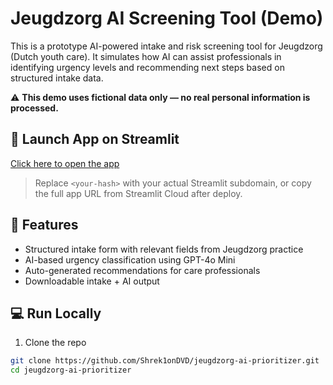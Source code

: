 # Jeugdzorg AI Screening Tool (Demo)

This is a prototype AI-powered intake and risk screening tool for Jeugdzorg (Dutch youth care). It simulates how AI can assist professionals in identifying urgency levels and recommending next steps based on structured intake data.

⚠️ **This demo uses fictional data only — no real personal information is processed.**

## 🚀 Launch App on Streamlit

[Click here to open the app]([https://jeugdzorg-ai-prioritizer-<your-hash>.streamlit.app](https://jeugdzorg-ai-prioritizer-kfth3imgq2umygzoxlnfcb.streamlit.app/))

> Replace `<your-hash>` with your actual Streamlit subdomain, or copy the full app URL from Streamlit Cloud after deploy.

## 🧪 Features

- Structured intake form with relevant fields from Jeugdzorg practice
- AI-based urgency classification using GPT-4o Mini
- Auto-generated recommendations for care professionals
- Downloadable intake + AI output

## 💻 Run Locally

1. Clone the repo

```bash
git clone https://github.com/Shrek1onDVD/jeugdzorg-ai-prioritizer.git
cd jeugdzorg-ai-prioritizer

